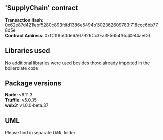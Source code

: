 ## 'SupplyChain' contract
**Transaction Hash**: 0x62e87d421febf5280c893fdfd1386e5494b1502362609783f718ccc6bb778d5e <br>
**Contract Address**: 0xfCff9bCfde6A67926Cc8Ea3F5654f6c40ef4aeC6 <br>

## Libraries used
No additional libraries were used besides those already imported in the boilerplate
code <br>

## Package versions
**Node:** v6.11.3 <br>
**Truffle:** v5.0.35 <br>
**web3:** v1.0.0-beta.37 <br>

## UML
Please find in separate _UML_ folder
